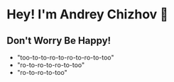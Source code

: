 # Hey! I'm Andrey Chizhov 👋

  

## Don't Worry Be Happy! 
 - "too-to-to-ro-to-ro-to-ro-to-too"
 - "ro-to-ro-to-ro-to-too"
 - "ro-to-ro-to-too"
